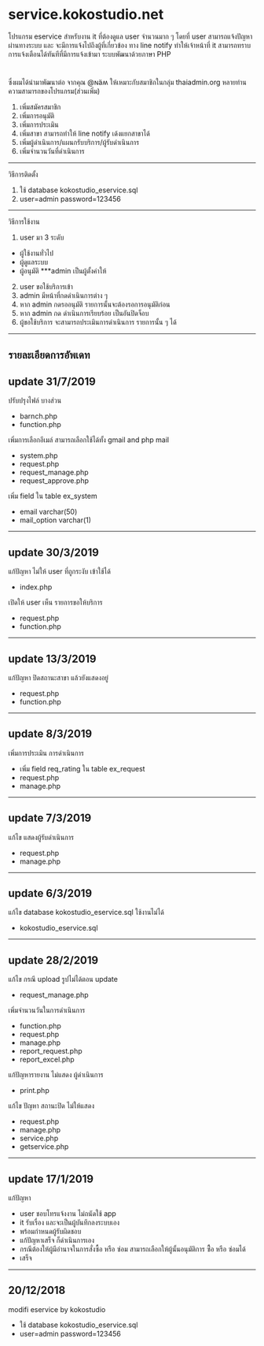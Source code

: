 # service.kokostudio.net
โปรแกรม eservice สำหรับงาน it ที่ต้องดูแล user จำนวนมาก ๆ โดยที่ user สามารถแจ้งปัญหาผ่านทางระบบ และ จะมีการแจ้งไปถึงผู้ที่เกี่ยวข้อง ทาง line notify ทำให้เจ้าหน้าที่ it สามารถทราบการแจ้งเตือนได้ทันทีที่มีการแจ้งเข้ามา ระบบพัฒนาด้วยภาษา PHP 
#
ซึ่งผมได้นำมาพัฒนาต่อ จากคุณ @ɴäʍ ให้เหมาะกับสมาชิกในกลุ่ม thaiadmin.org หลายท่าน 
ความสามารถของโปรแกรม(ส่วนเพิ่ม)
1. เพิ่มสมัครสมาชิก
2. เพิ่มการอนุมัติ
3. เพิ่มการประเมิน
4. เพิ่มสาขา สามารถทำให้ line notify เด้งแยกสาขาได้
5. เพิ่มผู้ดำเนินการ/แผนกรับบริการ/ผู้รับดำเนินการ
6. เพิ่มจำนวนวันที่ดำเนินการ
-----
วิธีการติดตั้ง
1. ใช้ database kokostudio_eservice.sql
2. user=admin password=123456
-----
วิธีการใช้งาน
1. user มา 3 ระดับ
- ผู้ใช้งานทั่วไป
- ผู้ดูแลระบบ
- ผู้อนุมัติ ***admin เป็นผู้ตั้งค่าให้
2. user ขอใช้บริการเข้า
3. admin มีหน้าที่กดดำเนินการต่าง ๆ 
4. หาก admin กดรออนุมัติ รายการนั้นจะต้องรอการอนุมัติก่อน
5. หาก admin กด ดำเนินการเรียบร้อย เป็นอันปิดจ็อบ
6. ผู้ขอใช้บริการ จะสามารถประเมินการดำเนินการ รายการนั้น ๆ ได้
-----
รายละเอียดการอัพเดท
-----
update 31/7/2019
-----
ปรับปรุงไฟล์ บางส่วน
- barnch.php
- function.php

เพิ่มการเลือกอีเมล์ สามารถเลือกใช้ได้ทั้ง gmail and php mail
- system.php
- request.php
- request_manage.php
- request_approve.php

เพิ่ม field ใน table ex_system
- email varchar(50)
- mail_option varchar(1)
-----
update 30/3/2019
-----
แก้ปัญหา  ไม่ให้ user ที่ถูกระงับ เข้าใช้ได้
- index.php

เปิดให้ user เห็น รายการขอให้บริการ
- request.php
- function.php
-----
update 13/3/2019
-----
แก้ปัญหา ปิดสถานะสาขา แล้วยังแสดงอยู่
- request.php
- function.php
-----
update 8/3/2019
-----
เพิ่มการประเมิน การดำเนินการ
- เพิ่ม field req_rating ใน table ex_request
- request.php
- manage.php
-----
update 7/3/2019
-----
แก้ไข แสดงผู้รับดำเนินการ
- request.php
- manage.php
-----
update 6/3/2019
-----
แก้ไข database kokostudio_eservice.sql ใช้งานไม่ได้
- kokostudio_eservice.sql
-----
update 28/2/2019
-----
แก้ไข กรณี upload รูปไม่ได้ตอน update
- request_manage.php

เพิ่มจำนวนวันในการดำเนินการ
- function.php
- request.php
- manage.php
- report_request.php
- report_excel.php

แก้ปัญหารายงาน ไม่แสดง ผู้ดำเนินการ
- print.php

แก้ไข ปัญหา สถานะปิด ไม่ให้แสดง
- request.php
- manage.php
- service.php
- getservice.php
-----
update 17/1/2019
-----
แก้ปัญหา 
- user ชอบโทรแจ้งงาน ไม่ถนัดใช้ app
- it รับเรื่อง และจะเป็นผู้บันทึกลงระบบเอง 
- พร้อมกำหนดผู้รับผิดชอบ
- แก้ปัญหาเสร็จ ก็ดำเนินการเอง
- กรณีต้องให้ผู้มีอำนาจในการสั่งซื้อ หรือ ซ่อม สามารถเลือกให้ผู้นั้นอนุมัติการ ซื้่อ หรือ ซ่อมได้
- เสร็จ
-----
20/12/2018
-----
modifi eservice by kokostudio
- ใช้ database kokostudio_eservice.sql 
- user=admin password=123456
